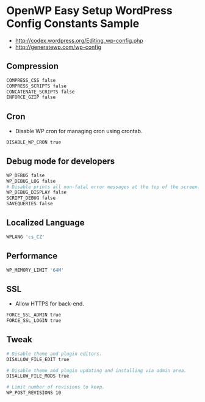 # OpenWP Easy Setup WordPress Config Constants Sample

- http://codex.wordpress.org/Editing_wp-config.php
- http://generatewp.com/wp-config

## Compression

```sh
COMPRESS_CSS false
COMPRESS_SCRIPTS false
CONCATENATE_SCRIPTS false
ENFORCE_GZIP false
```

## Cron

- Disable WP cron for managing cron using crontab.

```sh
DISABLE_WP_CRON true
```

## Debug mode for developers

```sh
WP_DEBUG false
WP_DEBUG_LOG false
# Disable prints all non-fatal error messages at the top of the screen.
WP_DEBUG_DISPLAY false
SCRIPT_DEBUG false
SAVEQUERIES false
```

## Localized Language

```sh
WPLANG 'cs_CZ'
```

## Performance

```sh
WP_MEMORY_LIMIT '64M'
```

## SSL

- Allow HTTPS for back-end.

```sh
FORCE_SSL_ADMIN true
FORCE_SSL_LOGIN true
```

## Tweak

```sh
# Disable theme and plugin editors.
DISALLOW_FILE_EDIT true

# Disable theme and plugin updating and installing via admin area.
DISALLOW_FILE_MODS true

# Limit number of revisions to keep.
WP_POST_REVISIONS 10
```

